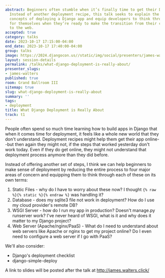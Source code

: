 ```yaml
---
abstract: Beginners often stumble when it’s finally time to get their Django app online.
  Instead of another deployment recipe, this talk seeks to explain the fundamental
  concepts of deploying a Django app and equip developers to think through the process
  for themselves when they’re ready to make the transition from their code editor
  to the web.
accepted: true
category: talks
date: 2023-10-17 17:15:00-04:00
end_date: 2023-10-17 17:40:00-04:00
group: talks
image: https://2024.djangocon.us//static/img/social/presenters/james-walters.png
layout: session-details
permalink: /talks/what-django-deployment-is-really-about/
presenter_slugs:
- james-walters
published: true
room: Grand Ballroom III
sitemap: true
slug: what-django-deployment-is-really-about
summary: ''
tags:
- deployment
title: What Django Deployment is Really About
track: t1
---
```


People often spend so much time learning how to build apps in Django that when it comes time for deployment, it feels like a whole new world that they don't understand. Deployment recipes might help them get their app online--but then again they might not, if the steps that worked yesterday don't work today. Even if they do get online, they might not understand that deployment process anymore than they did before.

Instead of offering another set of steps, I think we can help beginners to make sense of deployment by reducing the entire process to four major areas of concern and equipping them to think through each of these on its own terms:

1. Static Files - why do I have to worry about these now? I thought `{% raw %}{% static %}{% endraw %}` was handling it?
2. Database - does my sqlite3 file not work in deployment? How do I use my cloud provider's remote DB?
3. WSGI Server -  how do I run my app in production? Doesn't manage.py runserver work? I've never heard of WSGI, what is it and why does it matter to my Django project?
4. Web Server (Apache/nginx/PaaS) - What do I need to understand about web servers like Apache or nginx to get my project online? Do I even need to configure a web server if I go with PaaS?

We'll also consider:
- Django's deployment checklist
- django-simple-deploy

A link to slides will be posted after the talk at http://james.walters.click/
